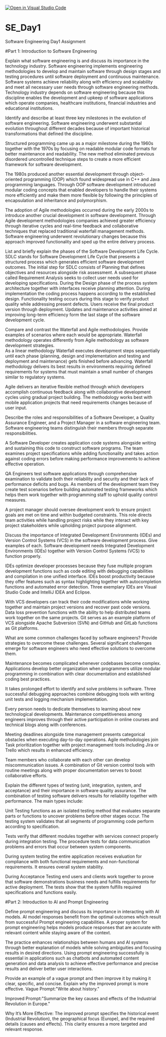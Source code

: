 [![Open in Visual Studio Code](https://classroom.github.com/assets/open-in-vscode-2e0aaae1b6195c2367325f4f02e2d04e9abb55f0b24a779b69b11b9e10269abc.svg)](https://classroom.github.com/online_ide?assignment_repo_id=18391945&assignment_repo_type=AssignmentRepo)
# SE_Day1
Software Engineering Day1 Assignment

#Part 1: Introduction to Software Engineering

Explain what software engineering is and discuss its importance in the technology industry.
Software engineering implements engineering methodologies to develop and maintain software through design stages and testing procedures until software deployment and continuous maintenance. Software systems achieve reliability along with efficiency and scalability and meet all necessary user needs through software engineering methods.  
Technology industry depends on software engineering because this discipline enables the development and upkeep of software applications which operate companies, healthcare institutions, financial industries and educational institutions. 

Identify and describe at least three key milestones in the evolution of software engineering.
Software engineering underwent substantial evolution throughout different decades because of important historical transformations that defined the discipline.  

Structured programming came up as a major milestone during the 1960s together with the 1970s by focusing on readable modular code formats for better maintenance and readability. The new method eliminated previous disordered uncontrolled technique steps to create a more efficient framework for software development.  

The 1980s produced another essential development through object-oriented programming (OOP) which found widespread use in C++ and Java programming languages. Through OOP software development introduced modular coding concepts that enabled developers to handle their systems more efficiently and make them more flexible by following the principles of encapsulation and inheritance and polymorphism.  

The adoption of Agile methodologies occurred during the early 2000s to introduce another crucial development in software development. Through Agile development methodologies companies achieved greater efficiency through iterative cycles and real-time feedback and collaborative techniques that replaced traditional waterfall management methods. Software engineering underwent revolutionary changes because this approach improved functionality and sped up the entire delivery process.

List and briefly explain the phases of the Software Development Life Cycle.
SDLC stands for Software Development Life Cycle that presents a structured process which generates efficient software development outcomes. The initial step for SDLC consists of Planning that defines objectives and resources alongside risk assessment. A subsequent phase called Requirement Analysis seeks to collect user needs used for developing specifications. During the Design phase of the process system architecture together with interfaces receive planning attention. During implementation the coding process happens according to the established design. Functionality testing occurs during this stage to verify product quality while addressing present defects. Users receive the final product version through deployment. Updates and maintenance activities aimed at improving long-term efficiency form the last stage of the software development cycle.

Compare and contrast the Waterfall and Agile methodologies. Provide examples of scenarios where each would be appropriate.
Waterfall methodology operates differently from Agile methodology as software development strategies.  
As a linear methodology Waterfall executes development steps sequentially until each phase (planning, design and implementation and testing and deployment and maintenance) gets finished before advancing. Waterfall methodology delivers its best results in environments requiring defined requirements for systems that must maintain a small number of changes similar to regulatory systems.  

Agile delivers an iterative flexible method through which developers accomplish continuous feedback along with collaborative development cycles using gradual project building. The methodology works best with mobile application projects that need requirements changes because of user input.  

Describe the roles and responsibilities of a Software Developer, a Quality Assurance Engineer, and a Project Manager in a software engineering team.
Software engineering teams distinguish their members through separate responsibilities.  

A Software Developer creates application code systems alongside writing and sustaining this code to construct software programs. The team examines project specifications while adding functionality and takes action against coding errors before making performance improvements to achieve effective operation.  

QA Engineers test software applications through comprehensive examination to validate both their reliability and security and their lack of performance deficits and bugs. As members of the development team they create test scenarios before building automated testing frameworks which helps them work together with programming staff to uphold quality control measures.  

A project manager should oversee development work to ensure project goals are met on time and within budgeted constraints. This role directs team activities while handling project risks while they interact with key project stakeholders while upholding project purpose alignment.


Discuss the importance of Integrated Development Environments (IDEs) and Version Control Systems (VCS) in the software development process. Give examples of each.
Software development needs Integrated Development Environments (IDEs) together with Version Control Systems (VCS) to function properly.  

IDEs optimize developer processes because they fuse multiple program development functions such as code editing with debugging capabilities and compilation in one unified interface. IDEs boost productivity because they offer features such as syntax highlighting together with autocompletion functions and automated error detection. Three exemplary IDEs are Visual Studio Code and IntelliJ IDEA and Eclipse.  

With VCS developers can track their code modifications while working together and maintain project versions and recover past code versions. Data loss prevention functions with the ability to help distributed teams work together on the same projects. Git serves as an example platform of VCS alongside Apache Subversion (SVN) and GitHub and GitLab functions as Git platforms.

What are some common challenges faced by software engineers? Provide strategies to overcome these challenges.
Several significant challenges emerge for software engineers who need effective solutions to overcome them.  

Maintenance becomes complicated whenever codebases become complex. Applications develop better organization when programmers utilize modular programming in combination with clear documentation and established coding best practices.  

It takes prolonged effort to identify and solve problems in software. Three successful debugging approaches combine debugging tools with writing unit tests and logging mechanism implementation.  

Every person needs to dedicate themselves to learning about new technological developments. Maintenance competitiveness among engineers improves through their active participation in online courses and technical blogs along with conferences.  

Meeting deadlines alongside time management presents categorical obstacles when executing day-to-day operations. Agile methodologies join Task prioritization together with project management tools including Jira or Trello which results in enhanced efficiency.  

Team members who collaborate with each other can develop miscommunication issues. A combination of Git version control tools with routine meetings along with proper documentation serves to boost collaborative efforts.

Explain the different types of testing (unit, integration, system, and acceptance) and their importance in software quality assurance.
The combination of testing software delivers results for reliability together with performance. The main types include:  

Unit Testing functions as an isolated testing method that evaluates separate parts or functions to uncover problems before other stages occur. The testing system validates that all segments of programming code perform according to specification.  

Tests verify that different modules together with services connect properly during integration testing. The procedure tests for data communication problems and errors that occur between system components.  

During system testing the entire application receives evaluation for compliance with both functional requirements and non-functional requirements. It ensures overall system stability.  

During Acceptance Testing end users and clients work together to prove that software demonstrations business needs and fulfills requirements for active deployment. The tests show that the system fulfills required specifications and functions easily.

#Part 2: Introduction to AI and Prompt Engineering


Define prompt engineering and discuss its importance in interacting with AI models.
AI model responses benefit from the optimal outcomes which result from successful Prompt engineering capabilities. A proper system for prompt engineering helps models produce responses that are accurate with relevant content while staying aware of the context.  

The practice enhances relationships between humans and AI systems through better explanation of models while solving ambiguities and focusing results in desired directions. Using prompt engineering successfully is essential in applications such as chatbots and automated content generation and data analysis to achieve effective performance and precise results and deliver better user interactions.

Provide an example of a vague prompt and then improve it by making it clear, specific, and concise. Explain why the improved prompt is more effective.
Vague Prompt:"Write about history."

Improved Prompt:"Summarize the key causes and effects of the Industrial Revolution in Europe."  

Why It’s More Effective: The improved prompt specifies the historical event (Industrial Revolution), the geographical focus (Europe), and the required details (causes and effects). This clarity ensures a more targeted and relevant response.
